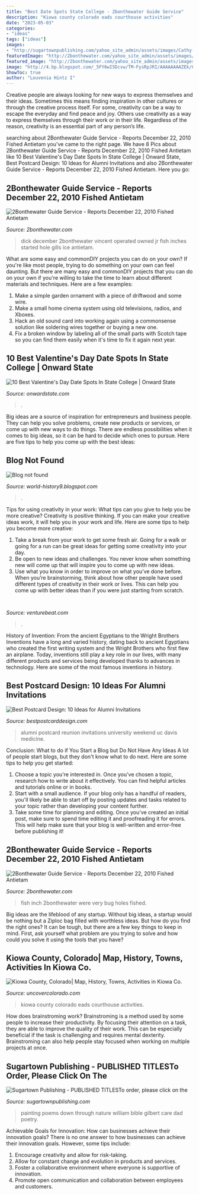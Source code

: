 ```yaml
---
title: "Best Date Spots State College - 2bonthewater Guide Service"
description: "Kiowa county colorado eads courthouse activities"
date: "2023-05-03"
categories:
- "ideas"
tags: ["ideas"]
images:
- "http://sugartownpublishing.com/yahoo_site_admin/assets/images/Cathy-Dana-cover_sm.89183628_std.jpg"
featuredImage: "http://2bonthewater.com/yahoo_site_admin/assets/images/antietam_dec_19th_038.352143855_std.jpg"
featured_image: "http://2bonthewater.com/yahoo_site_admin/assets/images/antietam_dec_19th_038.352143855_std.jpg"
image: "http://4.bp.blogspot.com/_5FY6wI5Dcsw/TM-FysRpJRI/AAAAAAAAZEk/OlKy-3O9JHg/s640/Marimekko-M-Jde-Mesterton©2010.jpg"
ShowToc: true
author: "Louvenia Hintz I"
---
```



Creative people are always looking for new ways to express themselves and their ideas. Sometimes this means finding inspiration in other cultures or through the creative process itself. For some, creativity can be a way to escape the everyday and find peace and joy. Others use creativity as a way to express themselves through their work or in their life. Regardless of the reason, creativity is an essential part of any person’s life.

	

		
searching about 2Bonthewater Guide Service - Reports December 22, 2010 Fished Antietam you've came to the right page. We have 8 Pics about 2Bonthewater Guide Service - Reports December 22, 2010 Fished Antietam like 10 Best Valentine&#039;s Day Date Spots In State College | Onward State, Best Postcard Design: 10 Ideas for Alumni Invitations and also 2Bonthewater Guide Service - Reports December 22, 2010 Fished Antietam. Here you go:
		
    
## 2Bonthewater Guide Service - Reports December 22, 2010 Fished Antietam

<img loading=lazy src="http://2bonthewater.com/yahoo_site_admin/assets/images/antietam_dec_19th_038.352143855_std.jpg" onerror="this.onerror=null;this.src='https://tse2.mm.bing.net/th?id=OIP.OmDnc35hsSL311EUQMRyBAHaFj&amp;pid=15.1';" alt="2Bonthewater Guide Service - Reports December 22, 2010 Fished Antietam">

_Source: 2bonthewater.com_

>dick december 2bonthewater vincent operated owned jr fish inches started hole gills ice antietam. 

	

What are some easy and commonDIY projects you can do on your own?
If you're like most people, trying to do something on your own can feel daunting. But there are many easy and commonDIY projects that you can do on your own if you're willing to take the time to learn about different materials and techniques. Here are a few examples:
1. Make a simple garden ornament with a piece of driftwood and some wire.
2. Make a small home cinema system using old televisions, radios, and Xboxes.
3. Hack an old sound card into working again using a commonsense solution like soldering wires together or buying a new one.
4. Fix a broken window by labeling all of the small parts with Scotch tape so you can find them easily when it's time to fix it again next year.

    
## 10 Best Valentine&#039;s Day Date Spots In State College | Onward State

<img loading=lazy src="https://onwardstate.com/wp-content/uploads/2015/02/DSC_1937.jpg" onerror="this.onerror=null;this.src='https://tse3.mm.bing.net/th?id=OIP.ld-EWf9VOuMn_c6eCOeT_gHaE8&amp;pid=15.1';" alt="10 Best Valentine&#039;s Day Date Spots In State College | Onward State">

_Source: onwardstate.com_

>. 

	

Big ideas are a source of inspiration for entrepreneurs and business people. They can help you solve problems, create new products or services, or come up with new ways to do things. There are endless possibilities when it comes to big ideas, so it can be hard to decide which ones to pursue. Here are five tips to help you come up with the best ideas: 

    
## Blog Not Found

<img loading=lazy src="http://4.bp.blogspot.com/_5FY6wI5Dcsw/TM-FysRpJRI/AAAAAAAAZEk/OlKy-3O9JHg/s640/Marimekko-M-Jde-Mesterton©2010.jpg" onerror="this.onerror=null;this.src='https://tse3.mm.bing.net/th?id=OIP.rwWHzjXi5-khjzr4Hm8M1gHaFj&amp;pid=15.1';" alt="Blog not found">

_Source: world-history9.blogspot.com_

>. 

	

Tips for using creativity in your work: What tips can you give to help you be more creative?
Creativity is positive thinking. If you can make your creative ideas work, it will help you in your work and life. Here are some tips to help you become more creative: 
1. Take a break from your work to get some fresh air. Going for a walk or going for a run can be great ideas for getting some creativity into your day. 
2. Be open to new ideas and challenges. You never know when something new will come up that will inspire you to come up with new ideas. 
3. Use what you know in order to improve on what you’ve done before. When you’re brainstorming, think about how other people have used different types of creativity in their work or lives. This can help you come up with better ideas than if you were just starting from scratch. 

    
## 

<img loading=lazy src="https://venturebeat.com/wp-content/uploads/2018/09/IMG_20180903_100317.jpg?w=664" onerror="this.onerror=null;this.src='https://tse4.mm.bing.net/th?id=OIP.RDcB-YLVyI_c210PUJidMgHaGr&amp;pid=15.1';" alt="">

_Source: venturebeat.com_

>. 

	

History of Invention: From the ancient Egyptians to the Wright Brothers
Inventions have a long and varied history, dating back to ancient Egyptians who created the first writing system and the Wright Brothers who first flew an airplane. Today, inventions still play a key role in our lives, with many different products and services being developed thanks to advances in technology. Here are some of the most famous inventions in history.

    
## Best Postcard Design: 10 Ideas For Alumni Invitations

<img loading=lazy src="http://4.bp.blogspot.com/-OP3UzUQ0g1s/T7p3OJUACVI/AAAAAAAAALI/S2m7ho5VjBg/s1600/reunion-postcard-2.jpg" onerror="this.onerror=null;this.src='https://tse2.mm.bing.net/th?id=OIP.0d7wmGQncJDPPNXoGjzE6gHaF_&amp;pid=15.1';" alt="Best Postcard Design: 10 Ideas for Alumni Invitations">

_Source: bestpostcarddesign.com_

>alumni postcard reunion invitations university weekend uc davis medicine. 

	

Conclusion: What to do if You Start a Blog but Do Not Have Any Ideas
A lot of people start blogs, but they don't know what to do next. Here are some tips to help you get started: 
1) Choose a topic you're interested in. Once you've chosen a topic, research how to write about it effectively. You can find helpful articles and tutorials online or in books.
2) Start with a small audience. If your blog only has a handful of readers, you'll likely be able to start off by posting updates and tasks related to your topic rather than developing your content further. 
3) Take some time for planning and editing. Once you've created an initial post, make sure to spend time editing it and proofreading it for errors. This will help make sure that your blog is well-written and error-free before publishing it!

    
## 2Bonthewater Guide Service - Reports December 22, 2010 Fished Antietam

<img loading=lazy src="http://2bonthewater.com/yahoo_site_admin/assets/images/golden_2_manny.103200612_std.jpg" onerror="this.onerror=null;this.src='https://tse3.mm.bing.net/th?id=OIP.xvH35hVSUpGiGbGxG9iTIgHaFj&amp;pid=15.1';" alt="2Bonthewater Guide Service - Reports December 22, 2010 Fished Antietam">

_Source: 2bonthewater.com_

>fish inch 2bonthewater were very bug holes fished. 

	

Big ideas are the lifeblood of any startup. Without big ideas, a startup would be nothing but a Ziploc bag filled with worthless ideas. But how do you find the right ones? It can be tough, but there are a few key things to keep in mind. First, ask yourself what problem are you trying to solve and how could you solve it using the tools that you have?

    
## Kiowa County, Colorado| Map, History, Towns, Activities In Kiowa Co.

<img loading=lazy src="https://www.uncovercolorado.com/wp-content/uploads/2015/01/Kiowa-County-Courthouse-Eads-Colorado-1280x853.jpg" onerror="this.onerror=null;this.src='https://tse3.mm.bing.net/th?id=OIP.fzK5opohuGfkemKkjY4ZWAHaE7&amp;pid=15.1';" alt="Kiowa County, Colorado| Map, History, Towns, Activities in Kiowa Co.">

_Source: uncovercolorado.com_

>kiowa county colorado eads courthouse activities. 

	

How does brainstroming work?
Brainstroming is a method used by some people to increase their productivity. By focusing their attention on a task, they are able to improve the quality of their work. This can be especially beneficial if the task is challenging and requires mental dexterity. Brainstroming can also help people stay focused when working on multiple projects at once.

    
## Sugartown Publishing - PUBLISHED TITLESTo Order, Please Click On The

<img loading=lazy src="http://sugartownpublishing.com/yahoo_site_admin/assets/images/Cathy-Dana-cover_sm.89183628_std.jpg" onerror="this.onerror=null;this.src='https://tse4.mm.bing.net/th?id=OIP.31-AppI3G-nZ9WYDicoiEwAAAA&amp;pid=15.1';" alt="Sugartown Publishing - PUBLISHED TITLESTo order, please click on the">

_Source: sugartownpublishing.com_

>painting poems down through nature william bible gilbert care dad poetry. 

	

Achievable Goals for Innovation: How can businesses achieve their innovation goals?
There is no one answer to how businesses can achieve their innovation goals. However, some tips include:
1. Encourage creativity and allow for risk-taking.
2. Allow for constant change and evolution in products and services.
3. Foster a collaborative environment where everyone is supportive of innovation. 
4. Promote open communication and collaboration between employees and customers.


